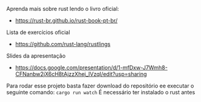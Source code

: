 Aprenda mais sobre rust lendo o livro oficial:
- https://rust-br.github.io/rust-book-pt-br/

Lista de exercícios oficial
- https://github.com/rust-lang/rustlings

Slides da apresentação
- https://docs.google.com/presentation/d/1-mfDxw-J7Wmh8-CFNanbw2jX6cH8tAjzzXhej_IVzqI/edit?usp=sharing

Para rodar esse projeto basta fazer download do repositório ee executar o seguinte comando:
```cargo run watch```
É necessário ter instalado o rust antes